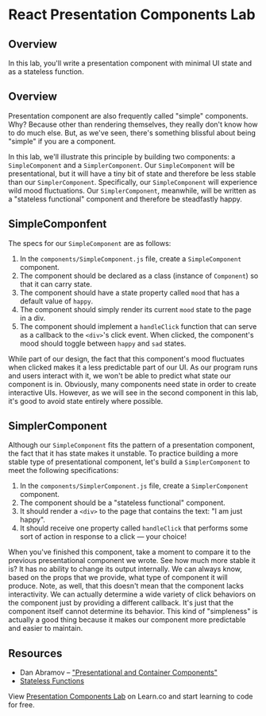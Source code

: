 # React Presentation Components Lab

## Overview
In this lab, you'll write a presentation component with minimal UI state and as a stateless function. 

## Overview
Presentation component are also frequently called "simple" components. Why? Because other than rendering themselves, they really don't know how to do much else. But, as we've seen, there's something blissful about being "simple" if you are a component.

In this lab, we'll illustrate this principle by building two components: a `SimpleComponent` and a `SimplerComponent`. Our `SimpleComponent` will be presentational, but it will have a tiny bit of state and therefore be less stable than our `SimplerComponent`. Specifically, our `SimpleComponent` will experience wild mood fluctuations. Our `SimplerComponent`, meanwhile, will be written as a "stateless functional" component and therefore be steadfastly happy.

## SimpleComponfent
The specs for our `SimpleComponent` are as follows:
1. In the `components/SimpleComponent.js` file, create a `SimpleComponent` component.
2. The component should be declared as a class (instance of `Component`) so that it can carry state.
3. The component should have a state property called `mood` that has a default value of `happy`.
4. The component should simply render its current `mood` state to the page in a div.
5. The component should implement a `handleClick` function that can serve as a callback to the `<div>`'s click event. When clicked, the component's mood should toggle between `happy` and `sad` states.

While part of our design, the fact that this component's mood fluctuates when clicked makes it a less predictable part of our UI. As our program runs and users interact with it, we won't be able to predict what state our component is in. Obviously, many components need state in order to create interactive UIs. However, as we will see in the second component in this lab, it's good to avoid state entirely where possible.

## SimplerComponent
Although our `SimpleComponent` fits the pattern of a presentation component, the fact that it has state makes it unstable. To practice building a more stable type of presentational component, let's build a `SimplerComponent` to meet the following specifications:
1. In the `components/SimplerComponent.js` file, create a `SimplerComponent` component.
2. The component should be a "stateless functional" component.
3. It should render a `<div>` to the page that contains the text: "I am just happy".
4. It should receive one property called `handleClick` that performs some sort of action in response to a click — your choice!

When you've finished this component, take a moment to compare it to the previous presentational component we wrote. See how much more stable it is? It has no ability to change its output internally. We can always know, based on the props that we provide, what type of component it will produce. Note, as well, that this doesn't mean that the component lacks interactivity. We can actually determine a wide variety of click behaviors on the component just by providing a different callback. It's just that the component itself cannot determine its behavior. This kind of "simpleness" is actually a good thing because it makes our component more predictable and easier to maintain.

## Resources
- Dan Abramov – ["Presentational and Container Components"](https://medium.com/@dan_abramov/smart-and-dumb-components-7ca2f9a7c7d0)
- [Stateless Functions](https://facebook.github.io/react/docs/reusable-components.html#stateless-functions)

<p class='util--hide'>View <a href='https://learn.co/lessons/react-presentation-components-lab'>Presentation Components Lab</a> on Learn.co and start learning to code for free.</p>
